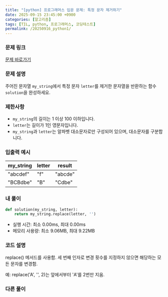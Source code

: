 ```yaml
---
title: "[python] 프로그래머스 입문 문제: 특정 문자 제거하기"
date: 2025-09-15 23:45:00 +0900   
categories: [알고리즘]                 
tags: [TIL, python, 프로그래머스, 코딩테스트]       
permalink: /20250916_python1/           
---
```


### 문제 링크

[문제 바로가기](https://school.programmers.co.kr/learn/courses/30/lessons/120826)

### 문제 설명

주어진 문자열 `my_string`에서 특정 문자 `letter`를 제거한 문자열을 반환하는 함수 `solution`을 완성하세요.

### 제한사항

- `my_string`의 길이는 1 이상 100 이하입니다.
- `letter`는 길이가 1인 영문자입니다.
- `my_string`과 `letter`는 알파벳 대소문자로만 구성되어 있으며, 대소문자를 구분합니다.

### 입출력 예시

| my_string | letter | result |
| --- | --- | --- |
| "abcdef" | "f" | "abcde" |
| "BCBdbe" | "B" | "Cdbe" |

### 내 풀이

```python
def solution(my_string, letter):
    return my_string.replace(letter, '')
```

- 실행 시간: 최소 0.00ms, 최대 0.00ms
- 메모리 사용량: 최소 9.06MB, 최대 9.22MB

### 코드 설명

replace() 메서드를 사용함. 세 번째 인자로 변경 횟수를 지정하지 않으면 해당하는 모든 문자를 변경함.

예: replace('A', '', 2)는 앞에서부터 'A'를 2번만 지움.

### 다른 풀이